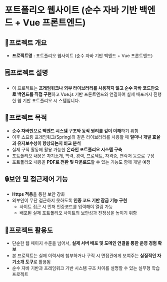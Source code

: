 # 포트폴리오 웹사이트 (순수 자바 기반 백엔드 + Vue 프론트엔드)
## 📌**프로젝트 개요**
- **프로젝트명** : 포트폴리오 웹사이트 (순수 자바 기반 백엔드 + Vue 프론트엔드)

## 🗒**프로젝트 설명**
- 이 프로젝트는 **프레임워크나 외부 라이브러리를 사용하지 않고 순수 자바 코드만으로 백엔드를
직접 구현**하고 Vue.js 기반 프론트엔드와 연결하여 실제 배포까지 진행한 웹 기반 포트폴리오 시
스템입니다.

## 🎯**프로젝트 목적**
- **순수 자바만으로 백엔드 시스템 구조와 동작 원리를 깊이 이해**하기 위함
- 이후 스프링 프레임워크(Spring)와 같은 라이브러리를 사용할 때 **얼마나 개발 효율과 유지보수성이 향상되는지 비교 분석**
- 실제 구직 활동에 활용 가능한 **온라인 포트폴리오 시스템 구축**
- 포트폴리오 내용은 자기소개, 학력, 경력, 프로젝트, 자격증, 연락처 등으로 구성
- 포트폴리오 내용을 **PDF로 전환 및 다운로드**할 수 있는 기능도 함께 개발 예정

## 🔒**보안 및 접근제어 기능**
- **Https 적용**을 통한 보안 강화
- 외부인이 무단 접근하지 못하도록 **인증 코드 기반 잠금 기능 구현**
  - 사이트 접근 시 먼저 인증코드를 입력해야 열람 가능
  - 배포된 실제 포트폴리오 사이트의 보안성과 진정성을 높이기 위함
## 🚀**프로젝트 활용도**
- 단순한 웹 페이지 수준을 넘어서, **실제 서버 배포 및 도메인 연결을 통한 운영 경험 확보**
- 본 프로젝트는 실제 이력서에 첨부하거나 구직 시 면접관에게 보여주는 **실질적인 자기소개 도구**로 활용됨
- 순수 자바 기반과 프레임워크 기반 시스템 구조 차이를 설명할 수 있는 실무형 학습 프로젝트
